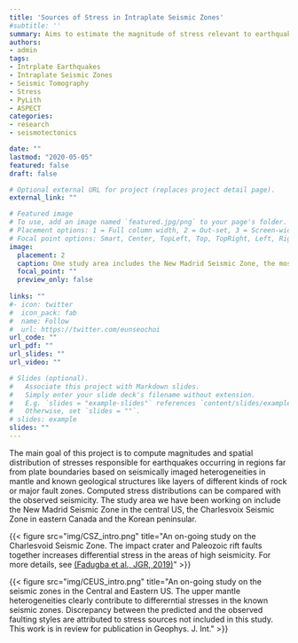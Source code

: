 ```yaml
---
title: 'Sources of Stress in Intraplate Seismic Zones'
#subtitle: ''
summary: Aims to estimate the magnitude of stress relevant to earthquake generation for intraplte seismic zones
authors:
- admin
tags:
- Intrplate Earthquakes
- Intraplate Seismic Zones
- Seismic Tomography
- Stress
- PyLith
- ASPECT
categories:
- research
- seismotectonics

date: ""
lastmod: "2020-05-05"
featured: false
draft: false

# Optional external URL for project (replaces project detail page).
external_link: ""

# Featured image
# To use, add an image named `featured.jpg/png` to your page's folder.
# Placement options: 1 = Full column width, 2 = Out-set, 3 = Screen-width
# Focal point options: Smart, Center, TopLeft, Top, TopRight, Left, Right, BottomLeft, Bottom, BottomRight
image:
  placement: 2
  caption: One study area includes the New Madrid Seismic Zone, the most active intraplate seismic zone in the U.S. A seismic tomgography model for the region is converted to temperature, viscosity and density, which are input to a numerical model constructed with an open-source code, PyLith.
  focal_point: ""
  preview_only: false
  
links: ""
#- icon: twitter
#  icon_pack: fab
#  name: Follow
#  url: https://twitter.com/eunseochoi
url_code: ""
url_pdf: ""
url_slides: ""
url_video: ""

# Slides (optional).
#   Associate this project with Markdown slides.
#   Simply enter your slide deck's filename without extension.
#   E.g. `slides = "example-slides"` references `content/slides/example-slides.md`.
#   Otherwise, set `slides = ""`.
# slides: example
slides: ""
---
```


The main goal of this project is to compute magnitudes and spatial distribution of stresses responsible for earthquakes occurring in regions far from plate boundaries based on seismically imaged heterogeneities in mantle and known geological structures like layers of different kinds of rock or major fault zones. Computed stress distributions can be compared with the observed seismicity. The study area we have been working on include the New Madrid Seismic Zone in the central US, the Charlesvoix Seismic Zone in eastern Canada and the Korean peninsular. 

{{< figure src="img/CSZ_intro.png" title="An on-going study on the Charlesvoid Seismic Zone. The impact crater and Paleozoic rift faults together increases differential stress in the areas of high seismicity. For more details, see [(Fadugba et al., JGR, 2019)](https://dx.doi.org/10.1029/2019JB017831)" >}}

{{< figure src="img/CEUS_intro.png" title="An on-going study on the seismic zones in the Central and Eastern US. The upper mantle heterogeneities clearly contribute to differerntial stresses in the known seismic zones. Discrepancy between the predicted and the observed faulting styles are attributed to stress sources not included in this study. This work is in review for publication in Geophys. J. Int." >}}


